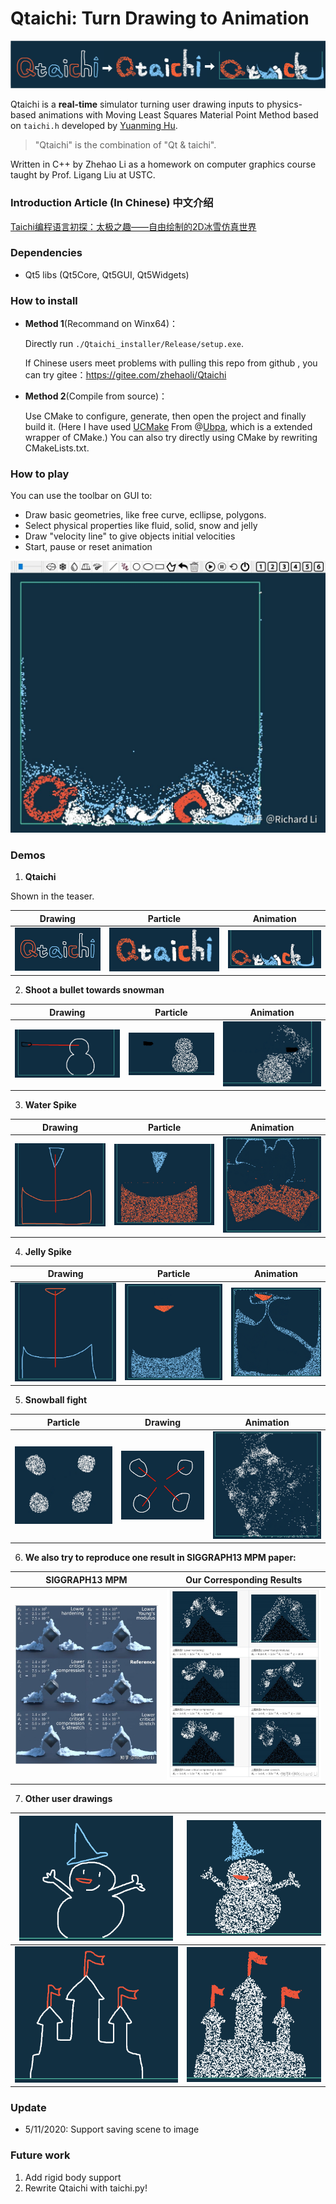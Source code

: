 # Qtaichi: Turn Drawing to Animation 

![](./images/qtaichi-all.png)

Qtaichi is a **real-time** simulator turning user drawing inputs to physics-based animations with Moving Least Squares Material Point Method based on ``taichi.h`` developed by [Yuanming Hu](https://github.com/yuanming-hu). 

> "Qtaichi" is the combination of "Qt & taichi".  

Written in C++ by Zhehao Li as a homework on computer graphics course taught by Prof. Ligang Liu at USTC. 


### Introduction Article (In Chinese) 中文介绍

[Taichi编程语言初探：太极之趣——自由绘制的2D冰雪仿真世界](https://zhuanlan.zhihu.com/p/139165414)



### Dependencies 

+ Qt5 libs (Qt5Core, Qt5GUI, Qt5Widgets)



### How to install 

+ **Method 1**(Recommand on Winx64)：

  Directly run ``./Qtaichi_installer/Release/setup.exe``. 

  If Chinese users meet problems with pulling this repo from github , you can try gitee：https://gitee.com/zhehaoli/Qtaichi

+ **Method 2**(Compile from source)：

  Use CMake to configure, generate, then open the project and finally build it. (Here I have used [UCMake](https://github.com/Ubpa/UCMake) From @[Ubpa](https://github.com/Ubpa), which is a extended wrapper of CMake.) You can also try directly using CMake by rewriting CMakeLists.txt. 



### How to play 

You can use the toolbar on GUI to: 

+ Draw basic geometries, like free curve, ecllipse, polygons.  
+ Select physical properties like fluid, solid, snow and jelly
+ Draw "velocity line" to give objects initial velocities 
+ Start, pause or reset animation 

![](./images/GUI.jpg)



### Demos 

1. **Qtaichi** 

  Shown in the teaser. 

  | Drawing                           | Particle                                               | Animation                 |
  | --------------------------------- | ------------------------------------------------------ | ------------------------- |
  | <img src="./images/demo0.png"  /> | <img src="./images/demo0-1.png" style="zoom: 200%;" /> | ![](./images/demo0-2.png) |

  

2. **Shoot a bullet towards snowman**

  | Drawing                           | Particle                                              | Animation                           |
  | --------------------------------- | ----------------------------------------------------- | ----------------------------------- |
  | <img src="./images/demo1.png"  /> | <img src="./images/demo1-1.png" style="zoom: 67%;" /> | <img src="./images/demo1-2.png"  /> |



3. **Water Spike** 

  | Drawing                           | Particle                                              | Animation                           |
  | --------------------------------- | ----------------------------------------------------- | ----------------------------------- |
  | <img src="./images/demo2.png"  /> | <img src="./images/demo2-1.png" style="zoom:120%;" /> | <img src="./images/demo2-2.png"  /> |

  

4. **Jelly Spike**

  | Drawing                                             | Particle                                               | Animation                                             |
  | --------------------------------------------------- | ------------------------------------------------------ | ----------------------------------------------------- |
  | <img src="./images/demo3.png" style="zoom:130%;" /> | <img src="./images/demo3-1.png" style="zoom: 130%;" /> | <img src="./images/demo3-2.png" style="zoom: 80%;" /> |

    

5. **Snowball fight** 

  | Particle                                              | Drawing                                            | Animation                                             |
  | ----------------------------------------------------- | -------------------------------------------------- | ----------------------------------------------------- |
  | <img src="./images/demo4-1.png" style="zoom:150%;" /> | <img src="./images/demo4.png" style="zoom:80%;" /> | <img src="./images/demo4-2.png" style="zoom:130%;" /> |



6. **We also try to reproduce one result in SIGGRAPH13 MPM paper:**

  | SIGGRAPH13 MPM                                      | Our Corresponding Results                          |
  | --------------------------------------------------- | -------------------------------------------------- |
  | <img src="./images/sig0.jpg" style="zoom: 120%;" /> | <img src="./images/sig.jpg" style="zoom: 110%;" /> |

  

7. **Other user drawings** 

  | <img src="./images/demo6-0.png" style="zoom: 33%;" /> | <img src="./images/demo6-1.png" style="zoom: 33%;" /> |
  | ----------------------------------------------------- | ----------------------------------------------------- |
  | <img src="./images/demo7-0.png" style="zoom: 33%;" /> | <img src="./images/demo7-1.png" style="zoom: 33%;" /> |

  

### Update

+ 5/11/2020: Support saving scene to image

### Future work 

1. Add rigid body support 
2. Rewrite Qtaichi with taichi.py!
